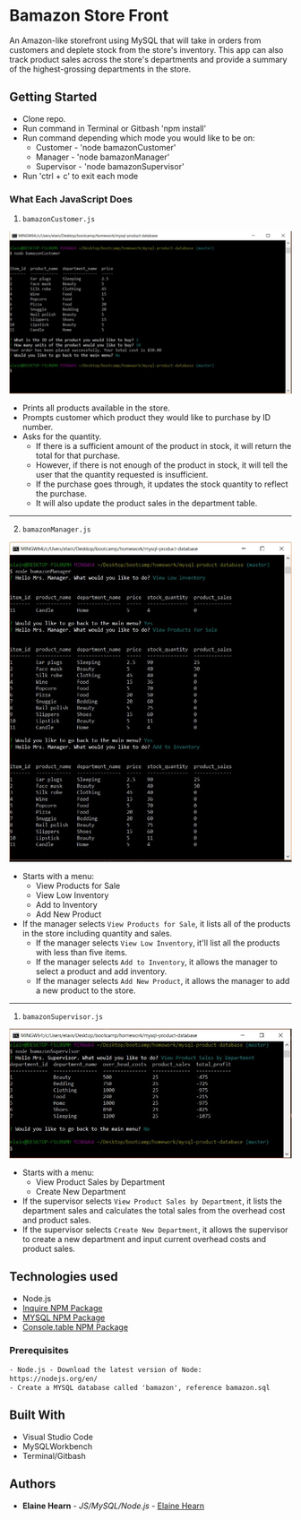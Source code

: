 # Bamazon Store Front

An Amazon-like storefront using MySQL that will take in orders from customers and deplete stock from the store's inventory. This app can also track product sales across the store's departments and provide a summary of the highest-grossing departments in the store.

## Getting Started

- Clone repo.
- Run command in Terminal or Gitbash 'npm install'
- Run command depending which mode you would like to be on:
    * Customer - 'node bamazonCustomer'
    * Manager - 'node bamazonManager'
    * Supervisor - 'node bamazonSupervisor'
- Run 'ctrl + c' to exit each mode

### What Each JavaScript Does

1. `bamazonCustomer.js`

![customer screenshot](Images/customer.JPG)

- Prints all products available in the store.
- Prompts customer which product they would like to purchase by ID number.
- Asks for the quantity.
    * If there is a sufficient amount of the product in stock, it will return the total for that purchase.
    * However, if there is not enough of the product in stock, it will tell the user that the quantity requested is insufficient.
    * If the purchase goes through, it updates the stock quantity to reflect the purchase.
    * It will also update the product sales in the department table.

-----------------------

2. `bamazonManager.js`

![manager screenshot](Images/manager.JPG)

- Starts with a menu:
    * View Products for Sale
    * View Low Inventory
    * Add to Inventory
    * Add New Product
- If the manager selects `View Products for Sale`, it lists all of the products in the store including quantity and sales.
    * If the manager selects `View Low Inventory`, it'll list all the products with less than five items.
    * If the manager selects `Add to Inventory`, it allows the manager to select a product and add inventory.
    * If the manager selects `Add New Product`, it allows the manager to add a new product to the store.

-----------------------

1. `bamazonSupervisor.js`

![supervisor screenshot](Images/supervisor.JPG)

- Starts with a menu:
    * View Product Sales by Department
    * Create New Department
- If the supervisor selects `View Product Sales by Department`, it lists the department sales and calculates the total sales from the overhead cost and product sales. 
- If the supervisor selects `Create New Department`, it allows the supervisor to create a new department and input current overhead costs and product sales.

## Technologies used
- Node.js
- [Inquire NPM Package](https://www.npmjs.com/package/inquirer)
- [MYSQL NPM Package](https://www.npmjs.com/package/mysql)
- [Console.table NPM Package](https://www.npmjs.com/package/console.table)

### Prerequisites

```
- Node.js - Download the latest version of Node: https://nodejs.org/en/
- Create a MYSQL database called 'bamazon', reference bamazon.sql
```

## Built With

* Visual Studio Code
* MySQLWorkbench
* Terminal/Gitbash

## Authors

* **Elaine Hearn** - *JS/MySQL/Node.js* - [Elaine Hearn](https://github.com/luflicesh)